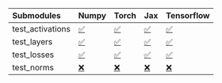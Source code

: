 | Submodules       | Numpy                                                                                                                           | Torch                                                                                                                           | Jax                                                                                                                             | Tensorflow                                                                                                                      |
|:-----------------|:--------------------------------------------------------------------------------------------------------------------------------|:--------------------------------------------------------------------------------------------------------------------------------|:--------------------------------------------------------------------------------------------------------------------------------|:--------------------------------------------------------------------------------------------------------------------------------|
| test_activations | <a href="https://github.com/unifyai/ivy/runs/7865392413?check_suite_focus=true" rel="noopener noreferrer" target="_blank">✅</a> | <a href="https://github.com/unifyai/ivy/runs/7865392911?check_suite_focus=true" rel="noopener noreferrer" target="_blank">✅</a> | <a href="https://github.com/unifyai/ivy/runs/7865393458?check_suite_focus=true" rel="noopener noreferrer" target="_blank">✅</a> | <a href="https://github.com/unifyai/ivy/runs/7865394381?check_suite_focus=true" rel="noopener noreferrer" target="_blank">✅</a> |
| test_layers      | <a href="https://github.com/unifyai/ivy/runs/7865392555?check_suite_focus=true" rel="noopener noreferrer" target="_blank">✅</a> | <a href="https://github.com/unifyai/ivy/runs/7865393050?check_suite_focus=true" rel="noopener noreferrer" target="_blank">✅</a> | <a href="https://github.com/unifyai/ivy/runs/7865393600?check_suite_focus=true" rel="noopener noreferrer" target="_blank">✅</a> | <a href="https://github.com/unifyai/ivy/runs/7865394517?check_suite_focus=true" rel="noopener noreferrer" target="_blank">✅</a> |
| test_losses      | <a href="https://github.com/unifyai/ivy/runs/7865392687?check_suite_focus=true" rel="noopener noreferrer" target="_blank">✅</a> | <a href="https://github.com/unifyai/ivy/runs/7865393183?check_suite_focus=true" rel="noopener noreferrer" target="_blank">✅</a> | <a href="https://github.com/unifyai/ivy/runs/7865393726?check_suite_focus=true" rel="noopener noreferrer" target="_blank">✅</a> | <a href="https://github.com/unifyai/ivy/runs/7865394668?check_suite_focus=true" rel="noopener noreferrer" target="_blank">✅</a> |
| test_norms       | <a href="https://github.com/unifyai/ivy/runs/7865392803?check_suite_focus=true" rel="noopener noreferrer" target="_blank">❌</a> | <a href="https://github.com/unifyai/ivy/runs/7865393322?check_suite_focus=true" rel="noopener noreferrer" target="_blank">❌</a> | <a href="https://github.com/unifyai/ivy/runs/7865394131?check_suite_focus=true" rel="noopener noreferrer" target="_blank">❌</a> | <a href="https://github.com/unifyai/ivy/runs/7865394791?check_suite_focus=true" rel="noopener noreferrer" target="_blank">❌</a> |